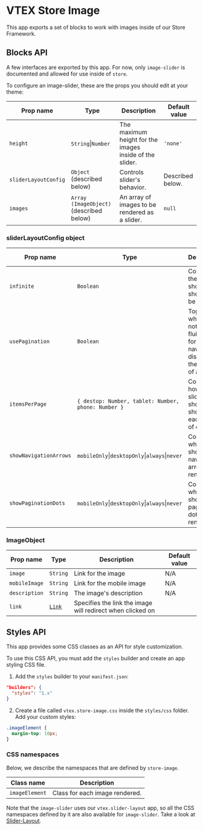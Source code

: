 # VTEX Store Image

This app exports a set of blocks to work with images inside of our Store Framework.

## Blocks API

A few interfaces are exported by this app. For now, only `image-slider` is documented and allowed for use inside of `store`.

To configure an image-slider, these are the props you should edit at your theme:

| Prop name            | Type                                    | Description                                             | Default value    |
| -------------------- | --------------------------------------- | ------------------------------------------------------- | ---------------- |
| `height`             | `String`&#124;`Number`                  | The maximum height for the images inside of the slider. | `'none'`         |
| `sliderLayoutConfig` | `Object` (described below)              | Controls slider's behavior.                             | Described below. |
| `images`             | `Array (ImageObject)` (described below) | An array of images to be rendered as a slider.          | `null`           |

### sliderLayoutConfig object

| Prop name       | Type                                                | Description                                                                                    | Default value                        |
| --------------- | --------------------------------------------------- | ---------------------------------------------------------------------------------------------- | ------------------------------------ |
| `infinite`      | `Boolean`                                           | Controls if the slider should or should not be infinite.                                       | `true`                              |
| `usePagination` | `Boolean`                                           | Toggles whether or not to use a fluid scroll for navigation, disabling the notion of a "page". | `true`                               |
| `itemsPerPage`  | `{ destop: Number, tablet: Number, phone: Number }` | Controls how many slides should be shown on each type of device.                               | `{ destop: 1, tablet: 1, phone: 1 }` |
| `showNavigationArrows`                | `mobileOnly`&#124;`desktopOnly`&#124;`always`&#124;`never`  | Controls when should navigation arrows be rendered.                       | `'always'`   |
| `showPaginationDots`                | `mobileOnly`&#124;`desktopOnly`&#124;`always`&#124;`never`  | Controls when should pagination dots be rendered.                       | `'always'`   |

### ImageObject

| Prop name     | Type                                                | Description                                                                                    | Default value                        |
| ------------- | --------------------------------------------------- | ---------------------------------------------------------------------------------------------- | ------------------------------------ |
| `image`             | `String`  | Link for the image                                                | N/A           |
| `mobileImage`       | `String`  | Link for the mobile image                                         | N/A           |
| `description`       | `String`  | The image's description                                                         | N/A           
| `link`        | [`Link`](https://github.com/vtex-apps/native-types/blob/f63aeeb8f6e62f4a9aaec052a8be34973be7389b/pages/contentSchemas.json#L52-L74)| Specifies the link the image will redirect when clicked on                 |

## Styles API

This app provides some CSS classes as an API for style customization.

To use this CSS API, you must add the `styles` builder and create an app styling CSS file.

1. Add the `styles` builder to your `manifest.json`:

```json
"builders": {
  "styles": "1.x"
}
```

2. Create a file called `vtex.store-image.css` inside the `styles/css` folder. Add your custom styles:

```css
.imageElement {
  margin-top: 10px;
}
```

### CSS namespaces

Below, we describe the namespaces that are defined by `store-image`.

| Class name        | Description                                 |
| ----------------- | ------------------------------------------- |
| `imageElement` | Class for each image rendered. |

Note that the `image-slider` uses our `vtex.slider-layout` app, so all the CSS namespaces defined by it are also available for `image-slider`. Take a look at [Slider-Layout](https://vtex.io/docs/app/vtex.slider-layout).
